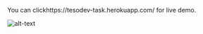 You can clickhttps://tesodev-task.herokuapp.com/ for live demo.

![alt-text](https://github.com/isasumer/tesodev-task/blob/master/public/screen-capture.gif)
